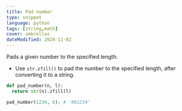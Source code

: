 ```yaml
---
title: Pad number
type: snippet
language: python
tags: [string,math]
cover: umbrellas
dateModified: 2020-11-02
---
```


Pads a given number to the specified length.

- Use `str.zfill()` to pad the number to the specified length, after converting it to a string.

```py
def pad_number(n, l):
  return str(n).zfill(l)
```

```py
pad_number(1234, 6); # '001234'
```
